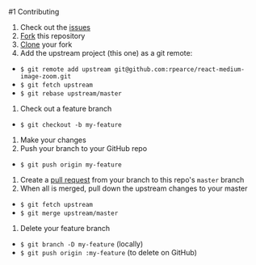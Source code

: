 #1 Contributing

1. Check out the [issues](https://github.com/rpearce/oss-template/issues)
1. [Fork](https://guides.github.com/activities/forking/) this repository
1. [Clone](https://help.github.com/articles/cloning-a-repository/) your fork
1. Add the upstream project (this one) as a git remote:
  * `$ git remote add upstream git@github.com:rpearce/react-medium-image-zoom.git`
  * `$ git fetch upstream`
  * `$ git rebase upstream/master`
1. Check out a feature branch
  * `$ git checkout -b my-feature`
1. Make your changes
1. Push your branch to your GitHub repo
  * `$ git push origin my-feature`
1. Create a [pull request](https://help.github.com/articles/about-pull-requests/)
   from your branch to this repo's `master` branch
1. When all is merged, pull down the upstream changes to your master
  * `$ git fetch upstream`
  * `$ git merge upstream/master`
1. Delete your feature branch
  * `$ git branch -D my-feature` (locally)
  * `$ git push origin :my-feature` (to delete on GitHub)
